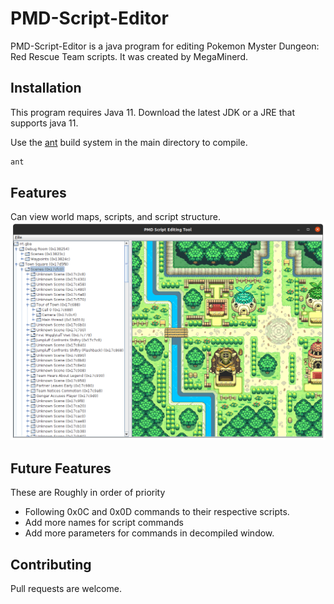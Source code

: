 # PMD-Script-Editor

PMD-Script-Editor is a java program for editing Pokemon Myster Dungeon: Red Rescue Team scripts. It was created by MegaMinerd.

## Installation

This program requires Java 11. Download the latest JDK or a JRE that supports java 11.

Use the [ant](https://ant.apache.org/) build system in the main directory to compile.

```bash
ant
```

## Features
Can view world maps, scripts, and script structure.
![Screenshot of PMD Script Editor with map open.](Preview.png)

## Future Features
These are Roughly in order of priority
* Following 0x0C and 0x0D commands to their respective scripts.
* Add more names for script commands
* Add more parameters for commands in decompiled window.


## Contributing
Pull requests are welcome.

